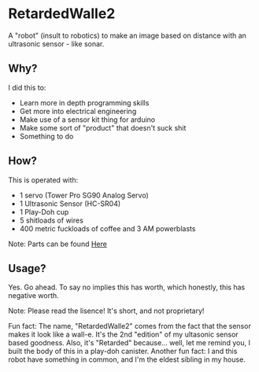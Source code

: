 # RetardedWalle2
A "robot" (insult to robotics) to make an image based on distance with an ultrasonic sensor - like sonar.

## Why?
I did this to:
* Learn more in depth programming skills
* Get more into electrical engineering
* Make use of a sensor kit thing for arduino
* Make some sort of "product" that doesn't suck shit
* Something to do

## How?
This is operated with:
* 1 servo (Tower Pro SG90 Analog Servo)
* 1 Ultrasonic Sensor (HC-SR04)
* 1 Play-Doh cup
* 5 shitloads of wires
* 400 metric fuckloads of coffee and 3 AM powerblasts

Note: Parts can be found [Here](https://www.amazon.com/Freenove-Processing-Oscilloscope-Voltmeter-Components/dp/B06X3V84PV)

## Usage?
Yes. Go ahead. To say no implies this has worth, which honestly, this has negative worth.

Note: Please read the lisence! It's short, and not proprietary!

Fun fact: The name, "RetardedWalle2" comes from the fact that the sensor makes it look like a wall-e. It's the 2nd "edition" of my ultasonic sensor based goodness. Also, it's "Retarded" because... well, let me remind you, I built the body of this in a play-doh canister. Another fun fact: I and this robot have something in common, and I'm the eldest sibling in my house.
